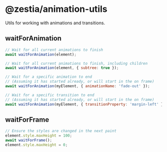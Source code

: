 # @zestia/animation-utils

Utils for working with animations and transitions.

## waitForAnimation

```javascript
// Wait for all current animations to finish
await waitForAnimation(element);

// Wait for all current animations to finish, including children
await waitForAnimation(element, { subtree: true });

// Wait for a specific animation to end
// (Assuming it has started already, or will start in the on frame)
await waitForAnimation(myElement, { animationName: 'fade-out' });

// Wait for a specific transition to end
// (Assuming it has started already, or will start in the on frame)
await waitForAnimation(myElement, { transitionProperty: 'margin-left' });
```

## waitForFrame

```javascript
// Ensure the styles are changed in the next paint
element.style.maxHeight = 100;
await waitForFrame();
element.style.maxHeight = 0;
```